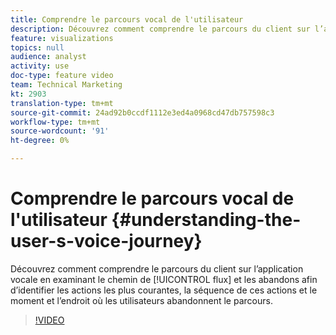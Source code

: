 ```yaml
---
title: Comprendre le parcours vocal de l'utilisateur
description: Découvrez comment comprendre le parcours du client sur l’application vocale en examinant le cheminement du flux et les abandons afin d’identifier les actions les plus courantes, la séquence de ces actions et le moment et l’endroit où les utilisateurs abandonnent le parcours.
feature: visualizations
topics: null
audience: analyst
activity: use
doc-type: feature video
team: Technical Marketing
kt: 2903
translation-type: tm+mt
source-git-commit: 24ad92b0ccdf1112e3ed4a0968cd47db757598c3
workflow-type: tm+mt
source-wordcount: '91'
ht-degree: 0%

---
```



# Comprendre le parcours vocal de l&#39;utilisateur {#understanding-the-user-s-voice-journey}

Découvrez comment comprendre le parcours du client sur l’application vocale en examinant le chemin de [!UICONTROL flux] et les  abandons afin d’identifier les actions les plus courantes, la séquence de ces actions et le moment et l’endroit où les utilisateurs abandonnent le parcours.

>[!VIDEO](https://video.tv.adobe.com/v/27226/?quality=12)
